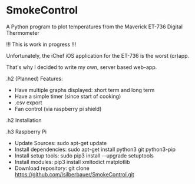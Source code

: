 # SmokeControl
A Python program to plot temperatures from the Maverick ET-736 Digital Thermometer

!!! This is work in progress !!!

Unfortunately, the iChef iOS application for the ET-736 is the worst (cr)app.

That's why I decided to write my own, server based web-app.

.h2 (Planned) Features:

* Have multiple graphs displayed: short term and long term
* Have a simple timer (since start of cooking)
* .csv export
* Fan control (via raspberry pi shield)


.h2 Installation

.h3 Raspberry Pi

* Update Sources: sudo apt-get update
* Install dependencies: sudo apt-get install python3 git python3-pip
* Install setup tools:  sudo pip3 install --upgrade setuptools
* Install modules: pip3 install xmltodict matplotlib
* Download repository: git clone https://github.com/lsilberbauer/SmokeControl.git